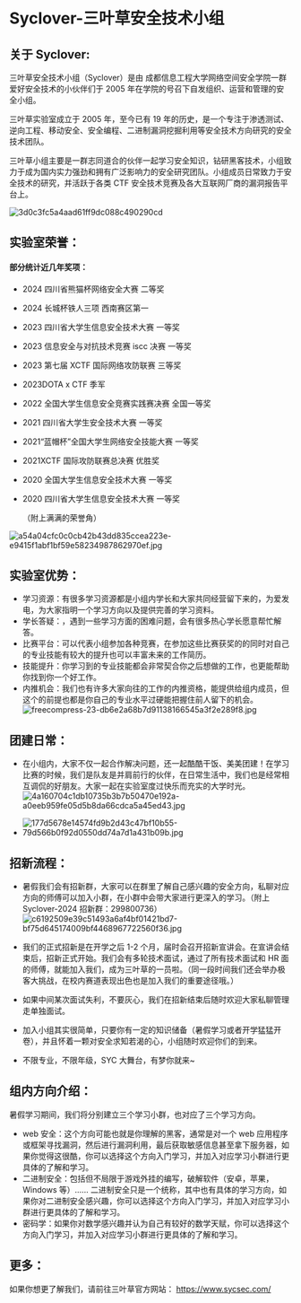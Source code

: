 # Syclover-三叶草安全技术小组

## **关于 Syclover:**

三叶草安全技术小组（Syclover）是由 成都信息工程大学网络空间安全学院一群爱好安全技术的小伙伴们于 2005 年在学院的号召下自发组织、运营和管理的安全⼩组。

三叶草实验室成立于 2005 年，至今已有 19 年的历史，是一个专注于渗透测试、逆向工程、移动安全、安全编程、二进制漏洞挖掘利用等安全技术方向研究的安全技术团队。

三叶草小组主要是一群志同道合的伙伴一起学习安全知识，钻研黑客技术，小组致力于成为国内实力强劲和拥有广泛影响力的安全研究团队。小组成员日常致力于安全技术的研究，并活跃于各类 CTF 安全技术竞赛及各大互联网厂商的漏洞报告平台上。



![3d0c3fc5a4aad61ff9dc088c490290cd](https://t.tutu.to/img/mxTfA)

## **实验室荣誉：**

#### 部分统计近几年奖项：

- 2024 四川省熊猫杯网络安全大赛 二等奖

- 2024 长城杯铁人三项 西南赛区第一

- 2023 四川省大学生信息安全技术大赛 一等奖

- 2023 信息安全与对抗技术竞赛 iscc 决赛 一等奖

- 2023 第七届 XCTF 国际网络攻防联赛 三等奖

- 2023DOTA x CTF 季军

- 2022 全国大学生信息安全竞赛实践赛决赛 全国一等奖

- 2021 四川省大学生安全技术大赛 一等奖

- 2021“蓝帽杯”全国大学生网络安全技能大赛  一等奖

- 2021XCTF 国际攻防联赛总决赛  优胜奖

- 2020 全国大学生信息安全技术大赛 一等奖

- 2020 四川省大学生信息安全技术大赛 一等奖

  （附上满满的荣誉角）



<img src="https://t.tutu.to/img/mxgHP" alt="a54a04cfc0c0cb42b43dd835ccea223e-e9415f1abf1bf59e58234987862970ef.jpg" border="0" />

## **实验室优势：**

- 学习资源：有很多学习资源都是小组内学长和大家共同经营留下来的，为爱发电，为大家指明一个学习方向以及提供完善的学习资料。
- 学长答疑：，遇到一些学习方面的困难问题，会有很多热心学长愿意帮忙解答。
- 比赛平台：可以代表小组参加各种竞赛，在参加这些比赛获奖的的同时对自己的专业技能有较大的提升也可以丰富未来的工作简历。
- 技能提升：你学习到的专业技能都会非常契合你之后想做的工作，也更能帮助你找到你一个好工作。
- 内推机会：我们也有许多大家向往的工作的内推资格，能提供给组内成员，但这个的前提也都是你自己的专业水平过硬能把握住前人留下的机会。<img src="https://t.tutu.to/img/mx1w4" alt="freecompress-23-db6e2a68b7d91138166545a3f2e289f8.jpg" border="0" />

## 团建日常：

- 在小组内，大家不仅一起合作解决问题，还一起酷酷干饭、美美团建！在学习比赛的时候，我们是队友是并肩前行的伙伴，在日常生活中，我们也是经常相互调侃的好朋友。大家一起在实验室度过快乐而充实的大学时光。<img src="https://t.tutu.to/img/mxyNS" alt="4a160704c1db10735b3b7b50470e192a-a0eeb959fe05d5b8da66cdca5a45ed43.jpg" border="0" />

- <img src="https://t.tutu.to/img/mxzSh" alt="177d5678e14574fd9b2d43c47bf10b55-79d566b0f92d0550dd74a7d1a431b09b.jpg" border="0" />

## **招新流程：**

- 暑假我们会有招新群，大家可以在群里了解自己感兴趣的安全方向，私聊对应方向的师傅可以加入小群，在小群中会带大家进行更深入的学习。（附上 Syclover-2024 招新群：299800736）<img src="https://t.tutu.to/img/mx3QQ" alt="c6192509e39c51493a6af4bf01421bd7-bf75d645174009bf4468967722560f36.jpg" border="0" />

- 我们的正式招新是在开学之后 1-2 个月，届时会召开招新宣讲会。在宣讲会结束后，招新正式开始。我们会有多轮技术面试，通过了所有技术面试和 HR 面的师傅，就能加入我们，成为三叶草的一员啦。（同一段时间我们还会举办极客大挑战，在校内赛道表现出色也是加入我们的重要途径哦。）

- 如果中间某次面试失利，不要灰心，我们在招新结束后随时欢迎大家私聊管理走单独面试。

- 加入小组其实很简单，只要你有一定的知识储备（暑假学习或者开学猛猛开卷），并且怀着一颗对安全求知若渴的心，小组随时欢迎你们的到来。

- 不限专业，不限年级，SYC 大舞台，有梦你就来~

  

## 组内方向介绍：

暑假学习期间，我们将分别建立三个学习小群，也对应了三个学习方向。

- web 安全：这个方向可能也就是你理解的黑客，通常是对一个 web 应用程序或框架寻找漏洞，然后进行漏洞利用，最后获取敏感信息甚至拿下服务器，如果你觉得这很酷，你可以选择这个方向入门学习，并加入对应学习小群进行更具体的了解和学习。
- 二进制安全：包括但不局限于游戏外挂的编写，破解软件（安卓，苹果，Windows 等）...... 二进制安全只是一个统称，其中也有具体的学习方向，如果你对二进制安全感兴趣，你可以选择这个方向入门学习，并加入对应学习小群进行更具体的了解和学习。
- 密码学：如果你对数学感兴趣并认为自己有较好的数学天赋，你可以选择这个方向入门学习，并加入对应学习小群进行更具体的了解和学习。

## 更多：

如果你想更了解我们，请前往三叶草官方网站：
https://www.sycsec.com/